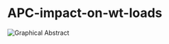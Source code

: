 # APC-impact-on-wt-loads

![Graphical Abstract](https://github.com/ib90/APC-impact-on-wt-loads/assets/17229483/f95c922b-fa22-45be-a66f-8c1e04219a46)
